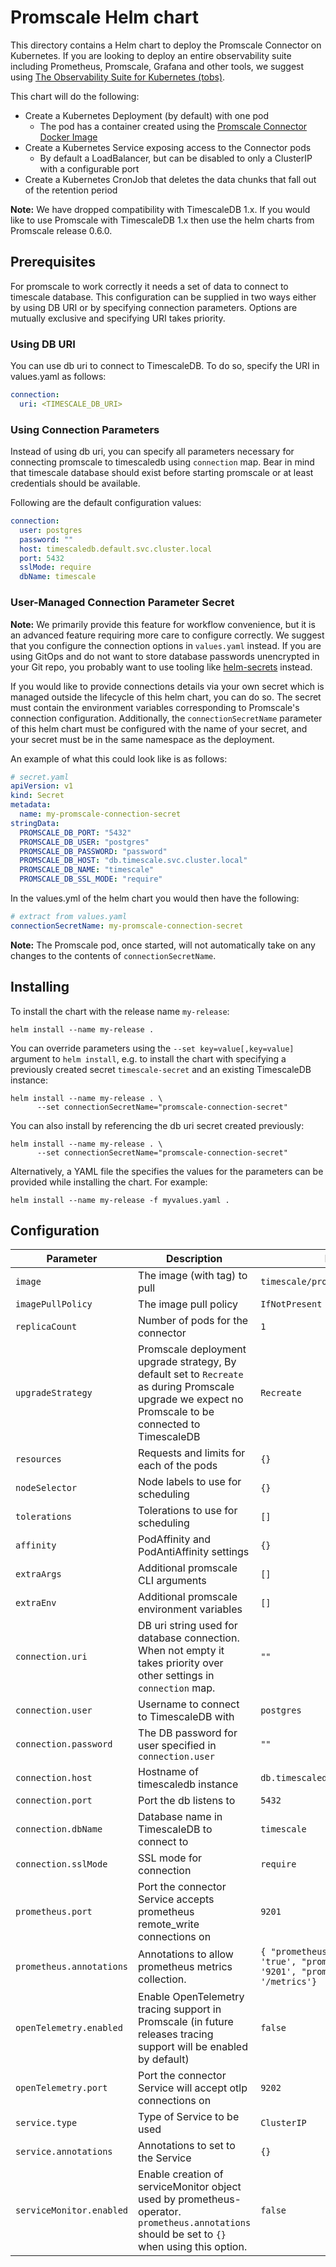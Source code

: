 # Promscale Helm chart

This directory contains a Helm chart to deploy the Promscale Connector on Kubernetes.
If you are looking to deploy an entire observability suite including Prometheus,
Promscale, Grafana and other tools, we suggest using
[The Observability Suite for Kubernetes (tobs)](https://github.com/timescale/tobs).

This chart will do the following:

* Create a Kubernetes Deployment (by default) with one pod
  * The pod has a container created using the [Promscale Connector Docker Image][docker-image]
* Create a Kubernetes Service exposing access to the Connector pods
  * By default a LoadBalancer, but can be disabled to only a ClusterIP with a configurable port
* Create a Kubernetes CronJob that deletes the data chunks that fall out of the retention period

**Note:** We have dropped compatibility with TimescaleDB 1.x. If you would like to use Promscale with TimescaleDB 1.x then use the helm charts from Promscale release 0.6.0. 

## Prerequisites

For promscale to work correctly it needs a set of data to connect to timescale database. This 
configuration can be supplied in two ways either by using DB URI or by specifying connection
parameters. Options are mutually exclusive and specifying URI takes priority.

### Using DB URI

You can use db uri to connect to TimescaleDB. To do so, specify the URI in values.yaml as follows:
```yaml
connection:
  uri: <TIMESCALE_DB_URI>
```

### Using Connection Parameters

Instead of using db uri, you can specify all parameters necessary for connecting promscale to timescaledb using `connection` map.
Bear in mind that timescale database should exist before starting promscale or at least credentials should be available.

Following are the default configuration values:

```yaml
connection:
  user: postgres
  password: ""
  host: timescaledb.default.svc.cluster.local
  port: 5432
  sslMode: require
  dbName: timescale
```

### User-Managed Connection Parameter Secret

**Note:** We primarily provide this feature for workflow convenience, but it is an advanced feature requiring more care to configure correctly. We suggest that you configure the connection options in `values.yaml` instead. If you are using GitOps and do not want to store database passwords unencrypted in your Git repo, you probably want to use tooling like [helm-secrets](https://github.com/jkroepke/helm-secrets) instead.

If you would like to provide connections details via your own secret which is managed outside the lifecycle of this helm chart, you can do so. The secret must contain the environment variables corresponding to Promscale's connection configuration. Additionally, the `connectionSecretName` parameter of this helm chart must be configured with the name of your secret, and your secret must be in the same namespace as the deployment.

An example of what this could look like is as follows:
```yaml
# secret.yaml
apiVersion: v1
kind: Secret
metadata:
  name: my-promscale-connection-secret
stringData:
  PROMSCALE_DB_PORT: "5432"
  PROMSCALE_DB_USER: "postgres"
  PROMSCALE_DB_PASSWORD: "password"
  PROMSCALE_DB_HOST: "db.timescale.svc.cluster.local"
  PROMSCALE_DB_NAME: "timescale"
  PROMSCALE_DB_SSL_MODE: "require"
```

In the values.yml of the helm chart you would then have the following:

```yaml
# extract from values.yaml
connectionSecretName: my-promscale-connection-secret
```

**Note:** The Promscale pod, once started, will not automatically take on any changes to the contents of `connectionSecretName`.

## Installing

To install the chart with the release name `my-release`:
```shell script
helm install --name my-release .
```

You can override parameters using the `--set key=value[,key=value]` argument
to `helm install`, e.g. to install the chart with specifying a previously created
secret `timescale-secret` and an existing TimescaleDB instance:
```shell script
helm install --name my-release . \
      --set connectionSecretName="promscale-connection-secret"
```

You can also install by referencing the db uri secret created previously:

```shell script
helm install --name my-release . \
      --set connectionSecretName="promscale-connection-secret"
```
 
Alternatively, a YAML file the specifies the values for the parameters can be provided
while installing the chart. For example:
```shell script
helm install --name my-release -f myvalues.yaml .
```

## Configuration

|       Parameter                   |           Description                       |               Default              |
|-----------------------------------|---------------------------------------------|------------------------------------|
| `image`                           | The image (with tag) to pull                | `timescale/promscale`              |
| `imagePullPolicy`                 | The image pull policy                       | `IfNotPresent`                     |
| `replicaCount`                    | Number of pods for the connector            | `1`                                |
| `upgradeStrategy`                 | Promscale deployment upgrade strategy, By default set to `Recreate` as during Promscale upgrade we expect no Promscale to be connected to TimescaleDB       | `Recreate` |
| `resources`                       | Requests and limits for each of the pods    | `{}`                               |
| `nodeSelector`                    | Node labels to use for scheduling           | `{}`                               |
| `tolerations`                     | Tolerations to use for scheduling           | `[]`                               |
| `affinity`                        | PodAffinity and PodAntiAffinity settings    | `{}`                               |
| `extraArgs`                       | Additional promscale CLI arguments          | `[]`                               |
| `extraEnv`                        | Additional promscale environment variables  | `[]`                               |
| `connection.uri`                  | DB uri string used for database connection. When not empty it takes priority over other settings in `connection` map. | `""` |
| `connection.user`                 | Username to connect to TimescaleDB with     | `postgres`                         |
| `connection.password`             | The DB password for user specified in `connection.user` | `""`                   |
| `connection.host`                 | Hostname of timescaledb instance            | `db.timescaledb.svc.cluster.local` |
| `connection.port`                 | Port the db listens to                      | `5432`                             |
| `connection.dbName`               | Database name in TimescaleDB to connect to  | `timescale`                        |
| `connection.sslMode`              | SSL mode for connection                     | `require`                          |
| `prometheus.port`                 | Port the connector Service accepts prometheus remote_write connections on | `9201`              |
| `prometheus.annotations`          | Annotations to allow prometheus metrics collection. | `{ "prometheus.io/scrape": 'true', "prometheus.io/port": '9201', "prometheus.io/path": '/metrics'}` |
| `openTelemetry.enabled`           | Enable OpenTelemetry tracing support in Promscale (in future releases tracing support will be enabled by default) | `false` |
| `openTelemetry.port`              | Port the connector Service will accept otlp connections on | `9202`               |
| `service.type`                    | Type of Service to be used                  | `ClusterIP`                        |
| `service.annotations`             | Annotations to set to the Service           | `{}`                               |
| `serviceMonitor.enabled`          | Enable creation of serviceMonitor object used by prometheus-operator. `prometheus.annotations` should be set to `{}` when using this option.| `false` |

[docker-image]: https://hub.docker.com/timescale/promscale

